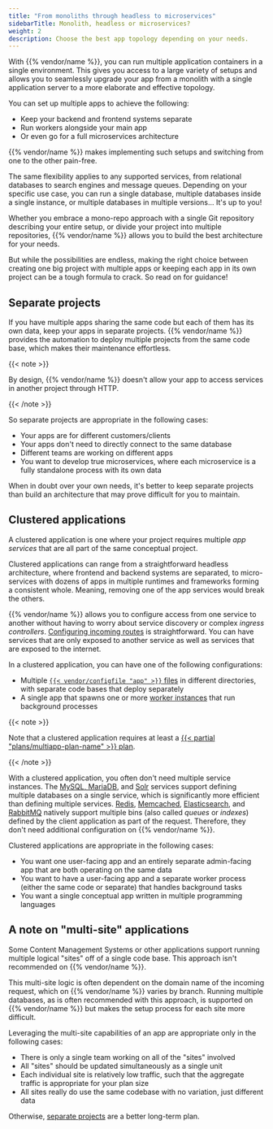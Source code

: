 ```yaml
---
title: "From monoliths through headless to microservices"
sidebarTitle: Monolith, headless or microservices?
weight: 2
description: Choose the best app topology depending on your needs.
---
```


With {{% vendor/name %}}, you can run multiple application containers in a single environment.
This gives you access to a large variety of setups and allows you to seamlessly upgrade your app
from a monolith with a single application server to a more elaborate and effective topology.

You can set up multiple apps to achieve the following:
- Keep your backend and frontend systems separate
- Run workers alongside your main app
- Or even go for a full microservices architecture

{{% vendor/name %}} makes implementing such setups and switching from one to the other pain-free.

The same flexibility applies to any supported services, from relational databases to search engines and message queues.
Depending on your specific use case, you can run a single database,
multiple databases inside a single instance, or multiple databases in multiple versions...
It's up to you!

Whether you embrace a mono-repo approach with a single Git repository describing your entire setup,
or divide your project into multiple repositories, {{% vendor/name %}} allows you to build the best architecture for your needs.

But while the possibilities are endless, making the right choice between creating one big project with multiple apps
or keeping each app in its own project can be a tough formula to crack.
So read on for guidance!

## Separate projects

If you have multiple apps sharing the same code but each of them has its own data,
keep your apps in separate projects.
{{% vendor/name %}} provides the automation to deploy multiple projects from the same code base,
which makes their maintenance effortless.

{{< note >}}

By design, {{% vendor/name %}} doesn't allow your app to access services in another project through HTTP.

{{< /note >}}

So separate projects are appropriate in the following cases:

- Your apps are for different customers/clients
- Your apps don't need to directly connect to the same database
- Different teams are working on different apps
- You want to develop true microservices, where each microservice is a fully standalone process with its own data

When in doubt over your own needs,
it's better to keep separate projects than build an architecture that may prove difficult for you to maintain.

## Clustered applications

A clustered application is one where your project requires multiple _app services_ that are all part of the same conceptual project.

Clustered applications can range from a straightforward headless architecture, where frontend and backend systems are separated,
to micro-services with dozens of apps in multiple runtimes and frameworks forming a consistent whole.
Meaning, removing one of the app services would break the others.

{{% vendor/name %}} allows you to configure access from one service to another
without having to worry about service discovery or complex _ingress controllers_.
[Configuring incoming routes](/define-routes/_index.md) is straightforward.
You can have services that are only exposed to another service as well as services that are exposed to the internet.

In a clustered application, you can have one of the following configurations:

- Multiple [`{{< vendor/configfile "app" >}}` files](/create-apps/multi-app/_index.md) in different directories, with separate code bases that deploy separately
- A single app that spawns one or more [worker instances](/create-apps/app-reference/single-runtime-image.md#workers) that run background processes

{{< note >}}

Note that a clustered application requires at least a [{{< partial "plans/multiapp-plan-name" >}} plan](https://upsun.com/pricing/).

{{< /note >}}

With a clustered application, you often don't need multiple service instances.
The [MySQL, MariaDB](/add-services/mysql/_index.md),
and [Solr](/add-services/solr.md) services support defining multiple databases on a single service,
which is significantly more efficient than defining multiple services.
[Redis](/add-services/redis.md), [Memcached](/add-services/memcached.md),
[Elasticsearch](/add-services/elasticsearch.md), and [RabbitMQ](/add-services/rabbitmq.md)
natively support multiple bins (also called _queues_ or _indexes_) defined by the client application as part of the request.
Therefore, they don't need additional configuration on {{% vendor/name %}}.

Clustered applications are appropriate in the following cases:

- You want one user-facing app and an entirely separate admin-facing app that are both operating on the same data
- You want to have a user-facing app and a separate worker process (either the same code or separate) that handles background tasks
- You want a single conceptual app written in multiple programming languages

## A note on "multi-site" applications

Some Content Management Systems or other applications support running multiple logical "sites" off of a single code base.
This approach isn't recommended on {{% vendor/name %}}.

This multi-site logic is often dependent on the domain name of the incoming request, which on {{% vendor/name %}} varies by branch.
Running multiple databases, as is often recommended with this approach,
is supported on {{% vendor/name %}} but makes the setup process for each site more difficult.

Leveraging the multi-site capabilities of an app are appropriate only in the following cases:

- There is only a single team working on all of the "sites" involved
- All "sites" should be updated simultaneously as a single unit
- Each individual site is relatively low traffic, such that the aggregate traffic is appropriate for your plan size
- All sites really do use the same codebase with no variation, just different data

Otherwise, [separate projects](#separate-projects) are a better long-term plan.
